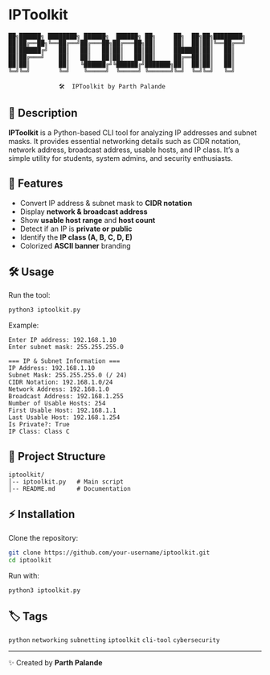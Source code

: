 # IPToolkit

```
██╗██████╗ ████████╗ ██████╗  ██████╗ ██╗     ██╗  ██╗██╗████████╗
██║██╔══██╗╚══██╔══╝██╔═══██╗██╔═══██╗██║     ██║  ██║██║╚══██╔══╝
██║██████╔╝   ██║   ██║   ██║██║   ██║██║     ███████║██║   ██║   
██║██╔═══╝    ██║   ██║   ██║██║   ██║██║     ██╔══██║██║   ██║   
██║██║        ██║   ╚██████╔╝╚██████╔╝███████╗██║  ██║██║   ██║   
╚═╝╚═╝        ╚═╝    ╚═════╝  ╚═════╝ ╚══════╝╚═╝  ╚═╝╚═╝   ╚═╝   

              🛠️  IPToolkit by Parth Palande
```

## 📌 Description

**IPToolkit** is a Python-based CLI tool for analyzing IP addresses and subnet masks. It provides essential networking details such as CIDR notation, network address, broadcast address, usable hosts, and IP class. It’s a simple utility for students, system admins, and security enthusiasts.

## 🚀 Features

* Convert IP address & subnet mask to **CIDR notation**
* Display **network & broadcast address**
* Show **usable host range** and **host count**
* Detect if an IP is **private or public**
* Identify the **IP class (A, B, C, D, E)**
* Colorized **ASCII banner** branding

## 🛠️ Usage

Run the tool:

```bash
python3 iptoolkit.py
```

Example:

```
Enter IP address: 192.168.1.10
Enter subnet mask: 255.255.255.0

=== IP & Subnet Information ===
IP Address: 192.168.1.10
Subnet Mask: 255.255.255.0 (/ 24)
CIDR Notation: 192.168.1.0/24
Network Address: 192.168.1.0
Broadcast Address: 192.168.1.255
Number of Usable Hosts: 254
First Usable Host: 192.168.1.1
Last Usable Host: 192.168.1.254
Is Private?: True
IP Class: Class C
```

## 📂 Project Structure

```
iptoolkit/
│-- iptoolkit.py   # Main script
│-- README.md      # Documentation
```

## ⚡ Installation

Clone the repository:

```bash
git clone https://github.com/your-username/iptoolkit.git
cd iptoolkit
```

Run with:

```bash
python3 iptoolkit.py
```

## 🏷️ Tags

`python` `networking` `subnetting` `iptoolkit` `cli-tool` `cybersecurity`

---

✨ Created by **Parth Palande**
